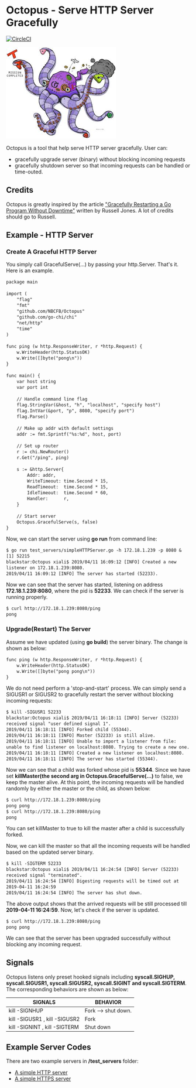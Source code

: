 # Octopus - Serve HTTP Server Gracefully

[![CircleCI](https://circleci.com/gh/NBCFB/Octopus/tree/develop.svg?style=svg)](https://circleci.com/gh/NBCFB/Octopus/tree/develop)

![](https://github.com/NBCFB/Octopus/blob/develop/octopus.jpeg)

Octopus is a tool that help serve HTTP server gracefully. User can:
- gracefully upgrade server (binary) without blocking incoming requests
- gracefully shutdown server so that incoming requests can be handled or time-outed.

## Credits
Octopus is greatly inspired by the article ["Gracefully Restarting a Go Program Without Downtime"](https://gravitational.com/blog/golang-ssh-bastion-graceful-restarts/) written by Russell Jones. A lot of credits should go to Russell. 

## Example - HTTP Server

### Create A Graceful HTTP Server

You simply call GracefulServe(...) by passing your http.Server. That's it. Here is an example.
```
package main

import (
	"flag"
	"fmt"
	"github.com/NBCFB/Octopus"
	"github.com/go-chi/chi"
	"net/http"
	"time"
)

func ping (w http.ResponseWriter, r *http.Request) {
	w.WriteHeader(http.StatusOK)
	w.Write([]byte("pong\n"))
}

func main() {
	var host string
	var port int

	// Handle command line flag
	flag.StringVar(&host, "h", "localhost", "specify host")
	flag.IntVar(&port, "p", 8080, "specify port")
	flag.Parse()

	// Make up addr with default settings
	addr := fmt.Sprintf("%s:%d", host, port)

	// Set up router
	r := chi.NewRouter()
	r.Get("/ping", ping)

	s := &http.Server{
		Addr: addr,
		WriteTimeout: time.Second * 15,
		ReadTimeout:  time.Second * 15,
		IdleTimeout:  time.Second * 60,
		Handler:      r,
	}

	// Start server
	Octopus.GracefulServe(s, false)
}
```

Now, we can start the server using **go run** from command line:
```
$ go run test_servers/simpleHTTPServer.go -h 172.18.1.239 -p 8080 &
[1] 52215
blackstar:Octopus xiali$ 2019/04/11 16:09:12 [INFO] Created a new listener on 172.18.1.239:8080.
2019/04/11 16:09:12 [INFO] The server has started (52233).

```
Now we can see that the server has started, listening on address **172.18.1.239:8080**, where the pid is **52233**. We can check if the server is running properly.
```
$ curl http://172.18.1.239:8080/ping
pong
```

### Upgrade(Restart) The Server
Assume we have updated (using **go build**) the server binary. The change is shown as below:
```
func ping (w http.ResponseWriter, r *http.Request) {
	w.WriteHeader(http.StatusOK)
	w.Write([]byte("pong pong\n"))
}
```

We do not need perform a 'stop-and-start' process. We can simply send a SIGUSR1 or SIGUSR2 to gracefully restart the server without blocking incoming requests:
```
$ kill -SIGUSR1 52233
blackstar:Octopus xiali$ 2019/04/11 16:18:11 [INFO] Server (52233) received signal "user defined signal 1".
2019/04/11 16:18:11 [INFO] Forked child (55344).
2019/04/11 16:18:11 [INFO] Master (52233) is still alive.
2019/04/11 16:18:11 [INFO] Unable to import a listener from file: unable to find listener on localhost:8080. Trying to create a new one.
2019/04/11 16:18:11 [INFO] Created a new listener on localhost:8080.
2019/04/11 16:18:11 [INFO] The server has started (55344).
```
Now we can see that a child was forked whose pid is **55344**. Since we have set **killMaster(the second arg in Octopus.GracefulServe(...)** to false, we keep the master alive. At this point, the incoming requests will be handled randomly by either the master or the child, as shown below:
```
$ curl http://172.18.1.239:8080/ping
pong pong
$ curl http://172.18.1.239:8080/ping
pong
```

You can set killMaster to true to kill the master after a child is successfully forked. 

Now, we can kill the master so that all the incoming requests will be handled based on the updated server binary.
```
$ kill -SIGTERM 52233
blackstar:Octopus xiali$ 2019/04/11 16:24:54 [INFO] Server (52233) received signal "terminated".
2019/04/11 16:24:54 [INFO] Digesting requests will be timed out at 2019-04-11 16:24:59
2019/04/11 16:24:54 [INFO] The server has shut down.
```

The above output shows that the arrived requests will be still processed till **2019-04-11 16:24:59**. Now, let's check if the server is updated.
```
$ curl http://172.18.1.239:8080/ping
pong pong
```
We can see that the server has been upgraded successfully without blocking any incoming request.

## Signals
Octopus listens only preset hooked signals including **syscall.SIGHUP, syscall.SIGUSR1, syscall.SIGUSR2, syscall.SIGINT and syscall.SIGTERM**. The corresponding behaviors are shown as below:

| SIGNALS |  BEHAVIOR |
| ----    | ----  |
| kill -SIGNHUP <pid> | Fork --> shut down. |
| kill -SIGUSR1 <pid>, kill -SIGUSR2 <pid> | Fork |
| kill -SIGNINT <pid>, kill -SIGTERM <pid> | Shut down |
  
## Example Server Codes
There are two example servers in **/test_servers** folder:
- [A simple HTTP server](https://github.com/NBCFB/Octopus/blob/develop/test_servers/simpleHTTPServer.go)
- [A simple HTTPS server](https://github.com/NBCFB/Octopus/blob/develop/test_servers/simpleHTTPSServer.go)


